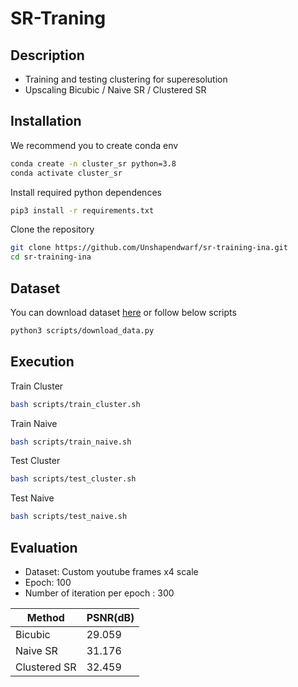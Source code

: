 # SR-Traning
## Description
- Training and testing clustering for superesolution
- Upscaling Bicubic / Naive SR / Clustered SR

<!-- Model list: EDSR/[RCAN](https://github.com/yulunzhang/RCAN)/[SAN](https://github.com/daitao/SAN)/[ABPN](https://github.com/Holmes-Alan/ABPN) -->

## Installation

We recommend you to create conda env
```sh
conda create -n cluster_sr python=3.8
conda activate cluster_sr
```

Install required python dependences
```sh
pip3 install -r requirements.txt
```

Clone the repository
```sh
git clone https://github.com/Unshapendwarf/sr-training-ina.git
cd sr-training-ina
```

## Dataset
You can download dataset [here](https://drive.google.com/file/d/1ussHhGVh0BEe_RjyGgD3lS3rJNwtOc4R/view?usp=sharing) or follow below scripts
```sh
python3 scripts/download_data.py
```

## Execution
Train Cluster
```sh
bash scripts/train_cluster.sh
```

Train Naive
```sh
bash scripts/train_naive.sh
```

Test Cluster
```sh
bash scripts/test_cluster.sh
```

Test Naive
```sh
bash scripts/test_naive.sh
```


## Evaluation
- Dataset: Custom youtube frames x4 scale 
- Epoch: 100
- Number of iteration per epoch : 300

|Method|PSNR(dB)|
|------|---|
|Bicubic|29.059|
|Naive SR|31.176|
|Clustered SR|32.459|



